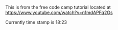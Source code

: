 This is from the free code camp tutorial located at https://www.youtube.com/watch?v=n1mdAPFq2Os

Currently time stamp is 18:23
